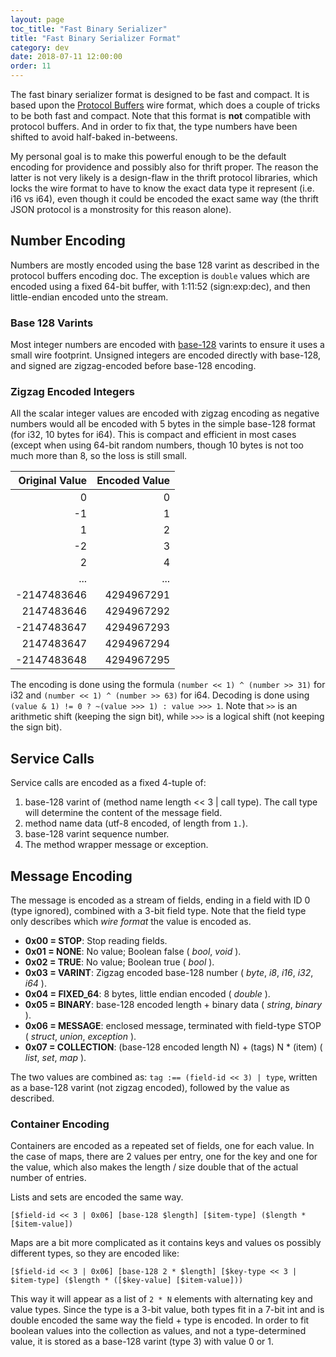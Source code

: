 ```yaml
---
layout: page
toc_title: "Fast Binary Serializer"
title: "Fast Binary Serializer Format"
category: dev
date: 2018-07-11 12:00:00
order: 11
---
```


The fast binary serializer format is designed to be fast and compact. It is
based upon the [Protocol Buffers](https://developers.google.com/protocol-buffers/docs/encoding)
wire format, which does a couple of tricks to be both fast and compact.
Note that this format is **not** compatible with protocol buffers. And in
order to fix that, the type numbers have been shifted to avoid half-baked
in-betweens.

My personal goal is to make this powerful enough to be the default encoding
for providence and possibly also for thrift proper. The reason the latter is
not very likely is a design-flaw in the thrift protocol libraries, which locks
the wire format to have to know the exact data type it represent (i.e. i16 vs
i64), even though it could be encoded the exact same way (the thrift JSON
protocol is a monstrosity for this reason alone).

## Number Encoding

Numbers are mostly encoded using the base 128 varint as described in the
protocol buffers encoding doc. The exception is `double` values which are
encoded using a fixed 64-bit buffer, with 1:11:52 (sign:exp:dec), and then
little-endian encoded unto the stream.

### Base 128 Varints

Most integer numbers are encoded with [base-128](https://en.wikipedia.org/wiki/LEB128)
varints to ensure it uses a small wire footprint. Unsigned integers are
encoded directly with base-128, and signed are zigzag-encoded before
base-128 encoding.

### Zigzag Encoded Integers

All the scalar integer values are encoded with zigzag encoding as negative
numbers would all be encoded with 5 bytes in the simple base-128 format (for
i32, 10 bytes for i64). This is compact and efficient in most cases (except
when using 64-bit random numbers, though 10 bytes is not too much more than 8,
so the loss is still small.

| Original Value | Encoded Value |
|---------------:|--------------:|
|              0 |             0 |
|             -1 |             1 |
|              1 |             2 |
|             -2 |             3 |
|              2 |             4 |
|            ... |           ... |
|    -2147483646 |    4294967291 |
|     2147483646 |    4294967292 |
|    -2147483647 |    4294967293 |
|     2147483647 |    4294967294 |
|    -2147483648 |    4294967295 |

The encoding is done using the formula `(number << 1) ^ (number >> 31)` for i32
and `(number << 1) ^ (number >> 63)` for i64. Decoding is done using
`(value & 1) != 0 ? ~(value >>> 1) : value >>> 1`. Note
that `>>` is an arithmetic shift (keeping the sign bit), while `>>>` is a
logical shift (not keeping the sign bit).

## Service Calls

Service calls are encoded as a fixed 4-tuple of:

1. base-128 varint of (method name length << 3 | call type). The call type
   will determine the content of the message field.
2. method name data (utf-8 encoded, of length from `1.`).
3. base-128 varint sequence number.
4. The method wrapper message or exception.

## Message Encoding

The message is encoded as a stream of fields, ending in a field with ID 0
(type ignored), combined with a 3-bit field type. Note that the field type
only describes which *wire format* the value is encoded as.

* **0x00 = STOP**: Stop reading fields.
* **0x01 = NONE**: No value; Boolean false ( *bool*, *void* ).
* **0x02 = TRUE**: No value; Boolean true ( *bool* ).
* **0x03 = VARINT**: Zigzag encoded base-128 number ( *byte*, *i8*, *i16*, *i32*, *i64* ).
* **0x04 = FIXED_64**: 8 bytes, little endian encoded ( *double* ).
* **0x05 = BINARY**: base-128 encoded length + binary data ( *string*, *binary* ).
* **0x06 = MESSAGE**: enclosed message, terminated with field-type STOP ( *struct*, *union*, *exception* ).
* **0x07 = COLLECTION**: (base-128 encoded length N) + (tags) N * (item) ( *list*, *set*, *map* ).

The two values are combined as: `tag :== (field-id << 3) | type`, written as a
base-128 varint (not zigzag encoded), followed by the value as described.

### Container Encoding

Containers are encoded as a repeated set of fields, one for each value. In the
case of maps, there are 2 values per entry, one for the key and one for the
value, which also makes the length / size double that of the actual number of
entries.

Lists and sets are encoded the same way.

`[$field-id << 3 | 0x06] [base-128 $length] [$item-type] ($length * [$item-value])`

Maps are a bit more complicated as it contains keys and values os possibly
different types, so they are encoded like:

`[$field-id << 3 | 0x06] [base-128 2 * $length] [$key-type << 3 | $item-type] ($length * ([$key-value] [$item-value]))`

This way it will appear as a list of `2 * N` elements with alternating key and
value types. Since the type is a 3-bit value, both types fit in a 7-bit int and
is double encoded the same way the field + type is encoded. In order to fit boolean
values into the collection as values, and not a type-determined value, it is
stored as a base-128 varint (type 3) with value 0 or 1.
